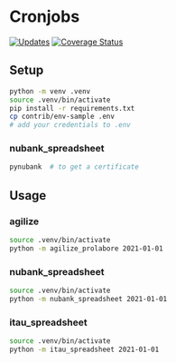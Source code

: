 # Cronjobs

[![Updates](https://pyup.io/repos/github/lucasrcezimbra/cronjobs/shield.svg)](https://pyup.io/repos/github/lucasrcezimbra/cronjobs/)
[![Coverage Status](https://coveralls.io/repos/github/lucasrcezimbra/cronjobs/badge.svg)](https://coveralls.io/github/lucasrcezimbra/cronjobs)


## Setup

```bash
python -m venv .venv
source .venv/bin/activate
pip install -r requirements.txt
cp contrib/env-sample .env
# add your credentials to .env
```

### nubank_spreadsheet
```bash
pynubank  # to get a certificate
```


## Usage

### agilize

```bash
source .venv/bin/activate
python -m agilize_prolabore 2021-01-01
```


### nubank_spreadsheet

```bash
source .venv/bin/activate
python -m nubank_spreadsheet 2021-01-01
```

### itau_spreadsheet

```bash
source .venv/bin/activate
python -m itau_spreadsheet 2021-01-01
```
